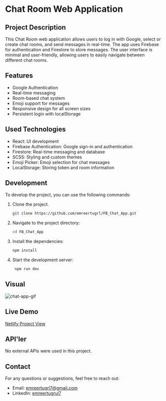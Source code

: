 # Chat Room Web Application

## Project Description

This Chat Room web application allows users to log in with Google, select or create chat rooms, and send messages in real-time. The app uses Firebase for authentication and Firestore to store messages. The user interface is minimal and user-friendly, allowing users to easily navigate between different chat rooms.

## Features

- Google Authentication
- Real-time messaging
- Room-based chat system
- Emoji support for messages
- Responsive design for all screen sizes
- Persistent login with localStorage

## Used Technologies

- React: UI development
- Firebase Authentication: Google sign-in and authentication
- Firestore: Real-time messaging and database
- SCSS: Styling and custom themes
- Emoji Picker: Emoji selection for chat messages
- LocalStorage: Storing token and room information

## Development

To develop the project, you can use the following commands:

1. Clone the project.

   ```bash
   git clone https://github.com/emreertugrl/FB_Chat_App.git
   ```

2. Navigate to the project directory:

   ```bash
   cd FB_Chat_App
   ```

3. Install the dependencies:

   ```bash
   npm install
   ```

4. Start the development server:

   ```bash
    npm run dev
   ```

## Visual

<img src="/public/chat_app.gif" alt="chat-app-gif">

## Live Demo

<a href="https://fbchatapp.netlify.app/">Netlify Project View</a>

## API'ler

No external APIs were used in this project.

## Contact

For any questions or suggestions, feel free to reach out:

- Email: emreertugrl7@gmail.com
- LinkedIn: [emreertugrul7](https://www.linkedin.com/in/emreertugrul7/)
